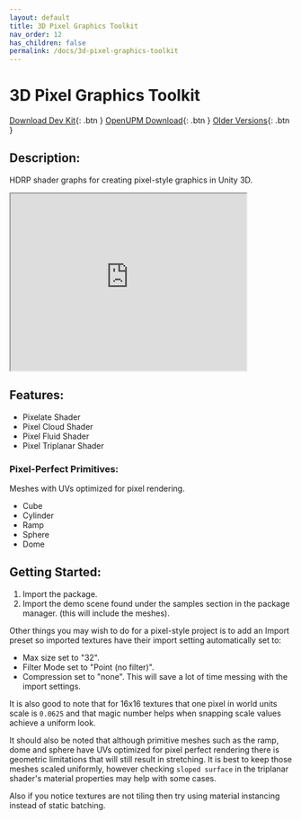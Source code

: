 ```yaml
---
layout: default
title: 3D Pixel Graphics Toolkit
nav_order: 12
has_children: false
permalink: /docs/3d-pixel-graphics-toolkit
---
```


# 3D Pixel Graphics Toolkit

[Download Dev Kit](https://github.com/Kitbashery/3D-Pixel-Graphics-Toolkit/releases/download/Development-Package/Kitbashery_3D_Pixel_Graphics_Toolkit.unitypackage){: .btn }
[OpenUPM Download](https://openupm.com/packages/com.kitbashery.3d-pixel-graphics-toolkit/){: .btn }
[Older Versions](https://github.com/Kitbashery/3D-Pixel-Graphics-Toolkit/releases){: .btn }
<!--[Unity Asset Store](https://assetstore.unity.com/packages/slug/231082){: .btn }-->

## Description:

HDRP shader graphs for creating pixel-style graphics in Unity 3D.

<iframe width="420" height="315"
src="https://www.youtube.com/embed/wWMcH4FSE44">
</iframe>

## Features:

* Pixelate Shader
* Pixel Cloud Shader
* Pixel Fluid Shader
* Pixel Triplanar Shader

### Pixel-Perfect Primitives:
Meshes with UVs optimized for pixel rendering.

* Cube
* Cylinder
* Ramp
* Sphere
* Dome

## Getting Started:

1. Import the package.
2. Import the demo scene found under the samples section in the package manager. (this will include the meshes).

Other things you may wish to do for a pixel-style project is to add an Import preset so imported textures have their import setting automatically set to:
* Max size set to "32".
* Filter Mode set to "Point (no filter)".
* Compression set to "none".
This will save a lot of time messing with the import settings.

It is also good to note that for 16x16 textures that one pixel in world units scale is `0.0625` and that magic number helps when snapping scale values achieve a uniform look.

It should also be noted that although primitive meshes such as the ramp, dome and sphere have UVs optimized for pixel perfect rendering there is geometric limitations that will still result in stretching. It is best to keep those meshes scaled uniformly, however checking `sloped surface` in the triplanar shader's material properties may help with some cases.

Also if you notice textures are not tiling then try using material instancing instead of static batching.
